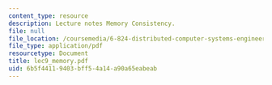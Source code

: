 ```yaml
---
content_type: resource
description: Lecture notes Memory Consistency.
file: null
file_location: /coursemedia/6-824-distributed-computer-systems-engineering-spring-2006/6b5f44119403bff54a14a90a65eabeab_lec9_memory.pdf
file_type: application/pdf
resourcetype: Document
title: lec9_memory.pdf
uid: 6b5f4411-9403-bff5-4a14-a90a65eabeab
---
```

